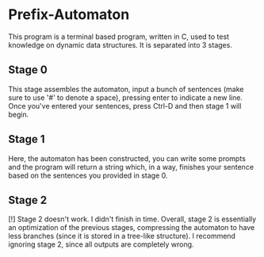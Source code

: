 # Prefix-Automaton
This program is a terminal based program, written in C, used to test knowledge on dynamic data structures. It is separated into 3 stages.

## Stage 0
This stage assembles the automaton, input a bunch of sentences (make sure to use '#' to denote a space), pressing enter to indicate a new line.
Once you've entered your sentences, press Ctrl-D and then stage 1 will begin.

## Stage 1
Here, the automaton has been constructed, you can write some prompts and the program will return a string which, in a way, finishes your sentence based on the
sentences you provided in stage 0.

## Stage 2
[!] Stage 2 doesn't work. I didn't finish in time.
Overall, stage 2 is essentially an optimization of the previous stages, compressing the automaton to have less branches (since it is stored in a tree-like structure).
I recommend ignoring stage 2, since all outputs are completely wrong.
